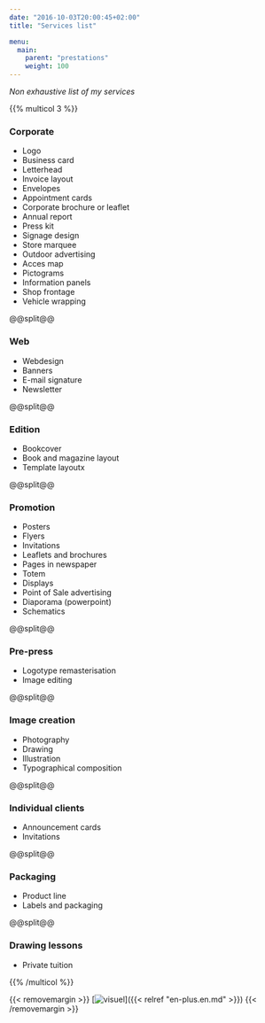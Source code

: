 ```yaml
---
date: "2016-10-03T20:00:45+02:00"
title: "Services list"

menu:
  main:
    parent: "prestations"
    weight: 100
---
```

*Non exhaustive list of my services*

{{% multicol 3 %}}

### Corporate
   *  Logo
   *  Business card
   *  Letterhead
   *  Invoice layout
   *  Envelopes
   *  Appointment cards
   *  Corporate brochure or leaflet
   *  Annual report
   *  Press kit
   *  Signage design
   *  Store marquee
   *  Outdoor advertising
   *  Acces map
   *  Pictograms
   *  Information panels
   *  Shop frontage
   *  Vehicle wrapping

@@split@@

### Web
   *  Webdesign
   *  Banners
   *  E-mail signature
   *  Newsletter

@@split@@

### Edition
   *  Bookcover
   *  Book and magazine layout
   *  Template layoutx

@@split@@

### Promotion
   *  Posters
   *  Flyers
   *  Invitations
   *  Leaflets and brochures
   *  Pages in newspaper
   *  Totem
   *  Displays
   *  Point of Sale advertising
   *  Diaporama (powerpoint)
   *  Schematics

@@split@@

### Pre-press
   *  Logotype remasterisation
   *  Image editing

@@split@@

### Image creation
   *  Photography
   *  Drawing
   *  Illustration
   *  Typographical composition

@@split@@

### Individual clients
   *  Announcement cards
   *  Invitations

@@split@@

### Packaging
   *  Product line
   *  Labels and packaging

@@split@@

### Drawing lessons
   *  Private tuition

{{% /multicol %}}

{{< removemargin >}}
[![visuel](/img/visuel-1024x348.png)]({{< relref "en-plus.en.md" >}})
{{< /removemargin >}}
